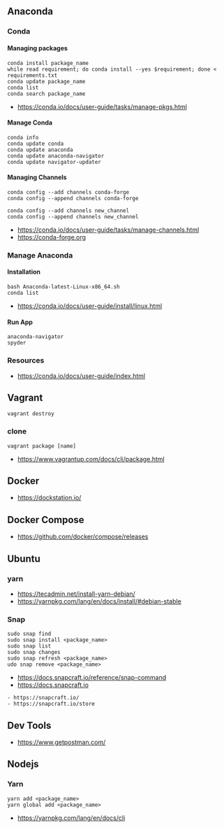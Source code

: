 

## Anaconda


### Conda

#### Managing packages

```
conda install package_name
while read requirement; do conda install --yes $requirement; done < requirements.txt
conda update package_name
conda list
conda search package_name
```

- https://conda.io/docs/user-guide/tasks/manage-pkgs.html


#### Manage Conda
```
conda info
conda update conda
conda update anaconda
conda update anaconda-navigator
conda update navigator-updater
```

#### Managing Channels

```
conda config --add channels conda-forge 
conda config --append channels conda-forge

conda config --add channels new_channel
conda config --append channels new_channel
```

- https://conda.io/docs/user-guide/tasks/manage-channels.html
- https://conda-forge.org



### Manage Anaconda 

#### Installation

```
bash Anaconda-latest-Linux-x86_64.sh
conda list
```

- https://conda.io/docs/user-guide/install/linux.html

#### Run App

```
anaconda-navigator
spyder
```

### Resources

- https://conda.io/docs/user-guide/index.html


## Vagrant

```
vagrant destroy
```

### clone 
```
vagrant package [name]
```

- https://www.vagrantup.com/docs/cli/package.html


## Docker


- https://dockstation.io/

## Docker Compose

- https://github.com/docker/compose/releases


## Ubuntu

### yarn

- https://tecadmin.net/install-yarn-debian/
- https://yarnpkg.com/lang/en/docs/install/#debian-stable


### Snap

```
sudo snap find 
sudo snap install <package_name>
sudo snap list
sudo snap changes
sudo snap refresh <package_name>
udo snap remove <package_name>
```
- https://docs.snapcraft.io/reference/snap-command
- https://docs.snapcraft.io

```
- https://snapcraft.io/
- https://snapcraft.io/store
```

## Dev Tools

- https://www.getpostman.com/


## Nodejs

### Yarn

```
yarn add <package_name>
yarn global add <package_name>
```


- https://yarnpkg.com/lang/en/docs/cli
